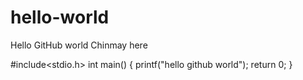 # hello-world
Hello GitHub world
Chinmay here 


#include<stdio.h>
int main()
{
  printf("hello github world");
  return 0;
}
